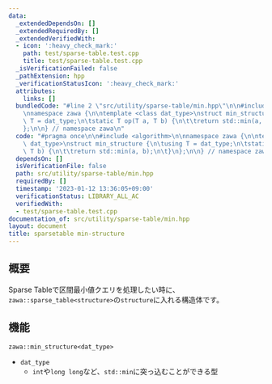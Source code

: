 ```yaml
---
data:
  _extendedDependsOn: []
  _extendedRequiredBy: []
  _extendedVerifiedWith:
  - icon: ':heavy_check_mark:'
    path: test/sparse-table.test.cpp
    title: test/sparse-table.test.cpp
  _isVerificationFailed: false
  _pathExtension: hpp
  _verificationStatusIcon: ':heavy_check_mark:'
  attributes:
    links: []
  bundledCode: "#line 2 \"src/utility/sparse-table/min.hpp\"\n\n#include <algorithm>\n\
    \nnamespace zawa {\n\ntemplate <class dat_type>\nstruct min_structure {\n\tusing\
    \ T = dat_type;\n\tstatic T op(T a, T b) {\n\t\treturn std::min(a, b);\n\t}\n\
    };\n\n} // namespace zawa\n"
  code: "#pragma once\n\n#include <algorithm>\n\nnamespace zawa {\n\ntemplate <class\
    \ dat_type>\nstruct min_structure {\n\tusing T = dat_type;\n\tstatic T op(T a,\
    \ T b) {\n\t\treturn std::min(a, b);\n\t}\n};\n\n} // namespace zawa\n"
  dependsOn: []
  isVerificationFile: false
  path: src/utility/sparse-table/min.hpp
  requiredBy: []
  timestamp: '2023-01-12 13:36:05+09:00'
  verificationStatus: LIBRARY_ALL_AC
  verifiedWith:
  - test/sparse-table.test.cpp
documentation_of: src/utility/sparse-table/min.hpp
layout: document
title: sparsetable min-structure
---
```


## 概要

Sparse Tableで区間最小値クエリを処理したい時に、`zawa::sparse_table<structure>`の`structure`に入れる構造体です。

## 機能

`zawa::min_structure<dat_type>`
- `dat_type`
	- `int`や`long long`など、`std::min`に突っ込むことができる型

